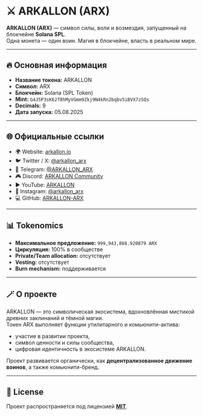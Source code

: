 # ⚔️ ARKALLON (ARX)

**ARKALLON (ARX)** — символ силы, воли и возмездия, запущенный на блокчейне **Solana SPL**.  
Одна монета — один воин. Магия в блокчейне, власть в реальном мире.

---

## 🔥 Основная информация
- **Название токена:** ARKALLON  
- **Символ:** ARX  
- **Блокчейн:** Solana (SPL Token)  
- **Mint:** `G4J5P3sK62f8hMyVGmm9Zkj9N4kRn2bqbv5iBVX7zSQs`  
- **Decimals:** 9  
- **Дата запуска:** 05.08.2025  

---

## 🌐 Официальные ссылки
- 🌍 Website: [arkallon.io](https://arkallon.io)  
- 🐦 Twitter / X: [@arkallon_arx](https://twitter.com/arkallon_arx)  
- 💬 Telegram: [@ARKALLON_ARX](https://t.me/ARKALLON_ARX)  
- 🎮 Discord: [ARKALLON Community](https://discord.gg/KqCcGTQj)  
- ▶️ YouTube: [ARKALLON](https://www.youtube.com/@arslanannaew8285)  
- 📸 Instagram: [@arkallon_arx](https://www.instagram.com/arkallon_arx)  
- 💻 GitHub: [ARKALLON-ARX](https://github.com/ARKALLON/ARKALLON-ARX)  

---

## 📊 Tokenomics
- **Максимальное предложение:** `999,943,868.920879 ARX`  
- **Циркуляция:** 100% в сообществе  
- **Private/Team allocation:** отсутствует  
- **Vesting:** отсутствует  
- **Burn mechanism:** поддерживается  

---

## 🪄 О проекте
ARKALLON — это символическая экосистема, вдохновлённая мистикой древних заклинаний и тёмной магии.  
Токен ARX выполняет функции утилитарного и комьюнити-актива:

- участие в развитии проекта,  
- символ ценности и силы сообщества,  
- цифровая идентичность в экосистеме ARKALLON.  

Проект развивается органически, как **децентрализованное движение воинов**, а также комьюнити-бренд.

---

## 📜 License
Проект распространяется под лицензией **[MIT](https://github.com/ARKALLON/ARKALLON-ARX/blob/main/LICENSE)**.  
